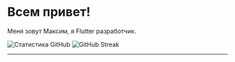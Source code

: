 # Всем привет!

Меня зовут Максим, я Flutter разработчик.

![Статистика GitHub](https://github-readme-stats.vercel.app/api?username=MipzZz&show_icons=true&theme=radical)
![GitHub Streak](https://github-readme-streak-stats-eight.vercel.app/?user=MipzZz&theme=dark&hide_border=false)

---
